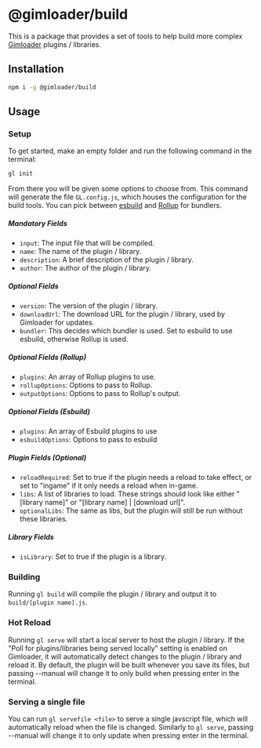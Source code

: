 # @gimloader/build

This is a package that provides a set of tools to help build more complex [Gimloader](https://github.com/TheLazySquid/Gimloader) plugins / libraries.

## Installation

```bash
npm i -g @gimloader/build
```

## Usage

### Setup

To get started, make an empty folder and run the following command in the terminal:

```bash
gl init
```

From there you will be given some options to choose from. This command will generate the file `GL.config.js`, which houses the configuration for the build tools. You can pick between [esbuild](https://esbuild.github.io/) and [Rollup](https://rollupjs.org/) for bundlers.

##### Mandatory Fields
- `input`: The input file that will be compiled.
- `name`: The name of the plugin / library.
- `description`: A brief description of the plugin / library.
- `author`: The author of the plugin / library.

##### Optional Fields
- `version`: The version of the plugin / library.
- `downloadUrl`: The download URL for the plugin / library, used by Gimloader for updates.
- `bundler`: This decides which bundler is used. Set to esbuild to use esbuild, otherwise Rollup is used.

##### Optional Fields (Rollup)
- `plugins`: An array of Rollup plugins to use.
- `rollupOptions`: Options to pass to Rollup.
- `outputOptions`: Options to pass to Rollup's output.

##### Optional Fields (Esbuild)
- `plugins`: An array of Esbuild plugins to use
- `esbuildOptions`: Options to pass to esbuild

##### Plugin Fields (Optional)
- `reloadRequired`: Set to true if the plugin needs a reload to take effect, or set to "ingame" if it only needs a reload when in-game.
- `libs`: A list of libraries to load. These strings should look like either "[library name]" or "[library name] | [download url]".
- `optionalLibs`: The same as libs, but the plugin will still be run without these libraries.

##### Library Fields
- `isLibrary`: Set to true if the plugin is a library.

### Building

Running `gl build` will compile the plugin / library and output it to `build/[plugin name].js`.

### Hot Reload

Running `gl serve` will start a local server to host the plugin / library. If the "Poll for plugins/libraries being served locally" setting is enabled on Gimloader, it will automatically detect changes to the plugin / library and reload it. By default, the plugin will be built whenever you save its files, but passing --manual will change it to only build when pressing enter in the terminal.

### Serving a single file

You can run `gl servefile <file>` to serve a single javscript file, which will automatically reload when the file is changed. Similarly to `gl serve`, passing --manual will change it to only update when pressing enter in the terminal.